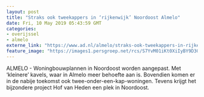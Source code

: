 ```yaml
---
layout: post
title: "Straks ook tweekappers in ‘rijkenwijk’ Noordoost Almelo"
date: Fri, 10 May 2019 05:43:59 GMT
categories: 
- overijssel 
- almelo 
externe_link: "https://www.ad.nl/almelo/straks-ook-tweekappers-in-rijkenwijk-noordoost-almelo~a83a98cb/"
feature_image: "https://images1.persgroep.net/rcs/S7YvM01iKt0XiIyBY9D3GXHbzKo/diocontent/78067177/_fitwidth/400/?appId=21791a8992982cd8da851550a453bd7f&quality=0.7"
---
```


ALMELO - Woningbouwplannen in Noordoost worden aangepast. Met ‘kleinere’ kavels, waar in Almelo meer behoefte aan is. Bovendien komen er in de nabije toekomst ook twee-onder-een-kap-woningen. Tevens krijgt het bijzondere project Hof van Heden een plek in Noordoost.
